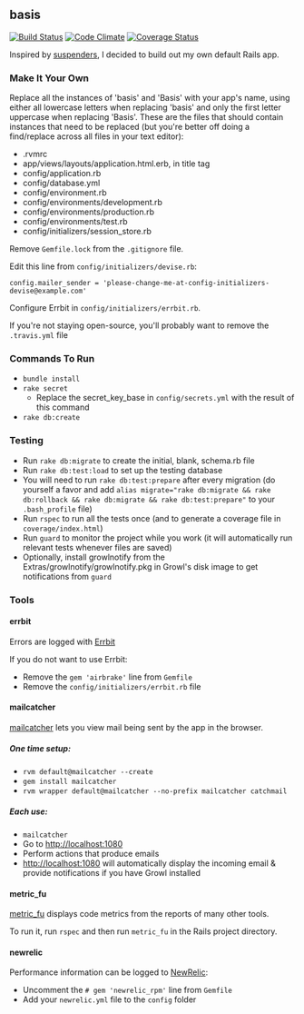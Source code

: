 ## basis

[![Build Status](https://travis-ci.org/JamesChevalier/basis.png?branch=master)](https://travis-ci.org/JamesChevalier/basis)
[![Code Climate](https://codeclimate.com/github/JamesChevalier/basis.png)](https://codeclimate.com/github/JamesChevalier/basis)
[![Coverage Status](https://coveralls.io/repos/JamesChevalier/basis/badge.png)](https://coveralls.io/r/JamesChevalier/basis)

Inspired by [suspenders](https://github.com/thoughtbot/suspenders), I decided to build out my own default Rails app.


### Make It Your Own

Replace all the instances of 'basis' and 'Basis' with your app's name, using either all lowercase letters when replacing 'basis' and only the first letter uppercase when replacing 'Basis'. These are the files that should contain instances that need to be replaced (but you're better off doing a find/replace across all files in your text editor):

* .rvmrc
* app/views/layouts/application.html.erb, in title tag
* config/application.rb
* config/database.yml
* config/environment.rb
* config/environments/development.rb
* config/environments/production.rb
* config/environments/test.rb
* config/initializers/session_store.rb

Remove `Gemfile.lock` from the `.gitignore` file.

Edit this line from `config/initializers/devise.rb`:

`config.mailer_sender = 'please-change-me-at-config-initializers-devise@example.com'`

Configure Errbit in `config/initializers/errbit.rb`.

If you're not staying open-source, you'll probably want to remove the `.travis.yml` file


### Commands To Run

* `bundle install`
* `rake secret`
    * Replace the secret_key_base in `config/secrets.yml` with the result of this command
* `rake db:create`


### Testing

* Run `rake db:migrate` to create the initial, blank, schema.rb file
* Run `rake db:test:load` to set up the testing database
* You will need to run `rake db:test:prepare` after every migration (do yourself a favor and add `alias migrate="rake db:migrate && rake db:rollback && rake db:migrate && rake db:test:prepare"` to your `.bash_profile` file)
* Run `rspec` to run all the tests once (and to generate a coverage file in `coverage/index.html`)
* Run `guard` to monitor the project while you work (it will automatically run relevant tests whenever files are saved)
* Optionally, install growlnotify from the Extras/growlnotify/growlnotify.pkg in Growl's disk image to get notifications from `guard`


### Tools

#### errbit

Errors are logged with [Errbit](https://github.com/errbit/errbit)

If you do not want to use Errbit:

* Remove the `gem 'airbrake'` line from `Gemfile`
* Remove the `config/initializers/errbit.rb` file

#### mailcatcher

[mailcatcher](http://mailcatcher.me) lets you view mail being sent by the app in the browser.

##### One time setup:

* `rvm default@mailcatcher --create`
* `gem install mailcatcher`
* `rvm wrapper default@mailcatcher --no-prefix mailcatcher catchmail`

##### Each use:

* `mailcatcher`
* Go to [http://localhost:1080](http://localhost:1080)
* Perform actions that produce emails
* [http://localhost:1080](http://localhost:1080) will automatically display the incoming email & provide notifications if you have Growl installed

#### metric_fu

[metric_fu](https://github.com/metricfu/metric_fu) displays code metrics from the reports of many other tools.

To run it, run `rspec` and then run `metric_fu` in the Rails project directory.

#### newrelic

Performance information can be logged to [NewRelic](http://newrelic.com):

* Uncomment the `# gem 'newrelic_rpm'` line from `Gemfile`
* Add your `newrelic.yml` file to the `config` folder
